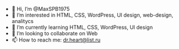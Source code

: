 - 👋 Hi, I’m @MaxSPB1975
- 👀 I’m interested in HTML, CSS, WordPress, UI design, web-design, analitycs
- 🌱 I’m currently learning HTML, CSS, WordPress, UI design
- 💞️ I’m looking to collaborate on Web
- 📫 How to reach me: dr.heart@list.ru

<!---
MaxSPB1975/MaxSPB1975 is a ✨ special ✨ repository because its `README.md` (this file) appears on your GitHub profile.
You can click the Preview link to take a look at your changes.
--->
